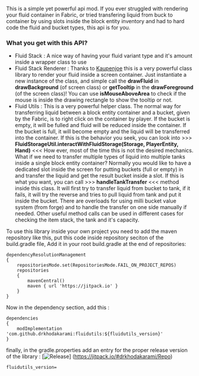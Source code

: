 This is a simple yet powerful api mod. If you ever struggled with rendering your fluid container in Fabric, or tried transfering liquid from buck to container by using slots inside the block entity inventory and had to hard code the fluid and bucket types, this api is for you.

### What you get with this API?

- Fluid Stack : A nice way of having your fluid variant type and it's amount inside a wrapper class to use
- Fluid Stack Renderer : Thanks to [Kaupenjoe](https://www.youtube.com/@ModdingByKaupenjoe) this is a very powerful class library to render your fluid inside a screen container. Just instantiate a new instance of the class, and simple call the **drawFluid** in **drawBackground** (of screen class) or **getTooltip** in the **drawForeground** (of the screen class)! You can use **isMouseAboveArea** to check if the mouse is inside the drawing rectangle to show the tooltip or not.
- Fluid Utils : This is a very powerful helper class. The normal way for transferring liquid between a block entity container and a bucket, given by the Fabric, is to right click on the container by player. If the bucket is empty, it will be fulled and fluid will be reduced inside the container. If the bucket is full, it will become empty and the liquid will be transferred into the container. If this is the behavior you seek, you can look into >>> **FluidStorageUtil.interactWithFluidStorage(Storage<FluidVariant>, PlayerEntity, Hand)** <<< How ever, most of the time this is not the desired mechanics. What if we need to transfer multiple types of liquid into multiple tanks inside a single block entity container? Normally you would like to have a dedicated slot inside the screen for putting buckets (full or empty) in and transfer the liquid and get the result bucket inside a slot. If this is what you want, you can call >>> **handleTankTransfer** <<< method inside this class. It will first try to transfer liquid from bucket to tank, if it fails, it will try the reverse and tries to pull liquid from tank and put it inside the bucket. There are overloads for using milli bucket value system (from forge) and to handle the transfer on one side manually if needed. Other useful method calls can be used in different cases for checking the item stack, the tank and it's capacity.

To use this library inside your own project you need to add the maven repository like this, put this code inside repository seciton of the build.gradle file, Add it in your root build.gradle at the end of repositories:

```Maven Repository
dependencyResolutionManagement 
{
	repositoriesMode.set(RepositoriesMode.FAIL_ON_PROJECT_REPOS)
	repositories 
	{
		mavenCentral()
		maven { url 'https://jitpack.io' }
	}
}
```

Now in the dependency section, add this :
```dependencies
dependencies 
{
    modImplementation 'com.github.drkhodakarami:fluidutils:${fluidutils_version}'
}
```

finally, in the gradle.properties add an entry for the proper release version of the library :
[![Release](https://jitpack.io/v/User/Repo.svg)]
(https://jitpack.io/#drkhodakarami/Repo)
```gradle.properties
fluidutils_version=
```